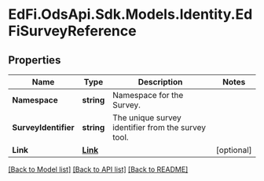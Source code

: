 # EdFi.OdsApi.Sdk.Models.Identity.EdFiSurveyReference
## Properties

Name | Type | Description | Notes
------------ | ------------- | ------------- | -------------
**Namespace** | **string** | Namespace for the Survey. | 
**SurveyIdentifier** | **string** | The unique survey identifier from the survey tool. | 
**Link** | [**Link**](Link.md) |  | [optional] 

[[Back to Model list]](../README.md#documentation-for-models) [[Back to API list]](../README.md#documentation-for-api-endpoints) [[Back to README]](../README.md)

